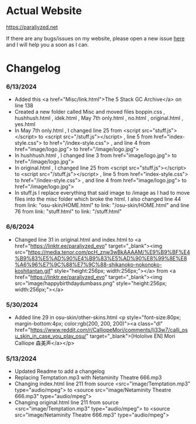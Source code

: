 # Actual Website
https://paraliyzed.net

If there are any bugs/issues on my website, please open a new issue [here](https://github.com/ParaliyzedEvo/Website/issues) and I will help you a soon as I can.

# Changelog
### 6/13/2024
- Added this &lt;a href="Misc/link.html">The 5 Stack GC Archive&lt;/a> on line 138
- Created a new folder called Misc and moved files boppin.css , hushhush.html , idek.html , May 7th only.html , no.html , original.html , yes.html
- In May 7th only.html , I changed line 25 from &lt;script src="stuff.js">&lt;/script> to &lt;script src="/stuff.js">&lt;/script> , line 5 from href="index-style.css"> to href="/index-style.css"> , and line 4 from href="image/logo.jpg"> to href="/image/logo.jpg">
- In hushhush.html , I changed line 3 from href="image/logo.jpg"> to href="/image/logo.jpg">
- In original.html , I changed line 25 from &lt;script src="stuff.js">&lt;/script> to &lt;script src="/stuff.js">&lt;/script> , line 5 from href="index-style.css"> to href="/index-style.css"> , and line 4 from href="image/logo.jpg"> to href="/image/logo.jpg">
- In stuff.js I replace everything that said image to /image as I had to move files into the misc folder which broke the html. I also changed line 44 from link: "osu-skin/HOME.html" to link: "/osu-skin/HOME.html" and line 76 from link: "stuff.html" to link: "/stuff.html"

### 6/6/2024
- Changed line 31 in original.html and index.html to &lt;a href="https://linktr.ee/paraliyzed_evo" target="_blank">&lt;img src="https://media.tenor.com/pcH_znw3wBkAAAAM/%E9%B9%BF%E4%B9%83%E5%AD%90%E4%B9%83%E5%AD%90%E8%99%8E%E8%A6%96%E7%9C%88%E7%9C%88-shikanoko-nokonoko-koshitantan.gif" style="height:256px; width:256px;">&lt;/a> from &lt;a href="https://linktr.ee/paraliyzed_evo" target="_blank">&lt;img src="image/happybirthdaydumbass.png" style="height:256px; width:256px;">&lt;/a>

### 5/30/2024
- Added line 29 in osu-skin/other-skins.html &lt;p style="font-size:80px; margin-bottom:4px; color:rgb(200, 200, 200)">&lt;a class="dl" href="https://www.reddit.com/r/CalliopeMori/comments/lj33w7/calli_osu_skin_in_case_you_play_osu/" target="_blank">[Hololive EN] Mori Calliope 森美声&lt;/a>&lt;/p>
### 5/13/2024
- Updated Readme to add a changelog
- Replacing Temptation.mp3 with Netaminity Theatre 666.mp3
- Changing index.html line 211 from source &lt;src="image/Temptation.mp3" type="audio/mpeg"> to <source src="image/Netaminity Theatre 666.mp3" type="audio/mpeg"&gt;
- Changing original.html line 211 from source &lt;src="image/Temptation.mp3" type="audio/mpeg"> to <source src="image/Netaminity Theatre 666.mp3" type="audio/mpeg"&gt;
